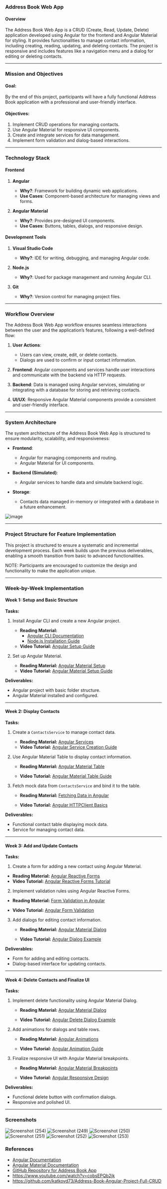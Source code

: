 ### Address Book Web App

#### **Overview**
The Address Book Web App is a CRUD (Create, Read, Update, Delete) application developed using Angular for the frontend and Angular Material for styling. It provides functionalities to manage contact information, including creating, reading, updating, and deleting contacts. The project is responsive and includes features like a navigation menu and a dialog for editing or deleting contacts.

---

### **Mission and Objectives**

#### **Goal:**
By the end of this project, participants will have a fully functional Address Book application with a professional and user-friendly interface.

#### **Objectives:**
1. Implement CRUD operations for managing contacts.
2. Use Angular Material for responsive UI components.
3. Create and integrate services for data management.
4. Implement form validation and dialog-based interactions.

---

### **Technology Stack**

#### **Frontend**
1. **Angular**
   - **Why?**: Framework for building dynamic web applications.
   - **Use Cases**: Component-based architecture for managing views and forms.

2. **Angular Material**
   - **Why?**: Provides pre-designed UI components.
   - **Use Cases**: Buttons, tables, dialogs, and responsive design.

#### **Development Tools**
1. **Visual Studio Code**
   - **Why?**: IDE for writing, debugging, and managing Angular code.

2. **Node.js**
   - **Why?**: Used for package management and running Angular CLI.

3. **Git**
   - **Why?**: Version control for managing project files.

---

### **Workflow Overview**

The Address Book Web App workflow ensures seamless interactions between the user and the application’s features, following a well-defined flow:

1. **User Actions**: 
   - Users can view, create, edit, or delete contacts.
   - Dialogs are used to confirm or input contact information.

2. **Frontend**: Angular components and services handle user interactions and communicate with the backend via HTTP requests.

3. **Backend**: Data is managed using Angular services, simulating or integrating with a database for storing and retrieving contacts.

4. **UI/UX**: Responsive Angular Material components provide a consistent and user-friendly interface.

---

### **System Architecture**

The system architecture of the Address Book Web App is structured to ensure modularity, scalability, and responsiveness:

- **Frontend**: 
  - Angular for managing components and routing.
  - Angular Material for UI components.

- **Backend (Simulated)**: 
  - Angular services to handle data and simulate backend logic.

- **Storage**:
  - Contacts data managed in-memory or integrated with a database in a future enhancement.
 
![image](https://github.com/user-attachments/assets/7e5aa273-0325-40b0-9fdf-50d306f6e724)


---

### **Project Structure for Feature Implementation**

This project is structured to ensure a systematic and incremental development process. Each week builds upon the previous deliverables, enabling a smooth transition from basic to advanced functionalities.

NOTE: Participants are encouraged to customize the design and functionality to make the application unique.

---

### **Week-by-Week Implementation**

#### **Week 1: Setup and Basic Structure**
**Tasks:**
1. Install Angular CLI and create a new Angular project.
   - **Reading Material:**
       - [Angular CLI Documentation](https://angular.dev/tools/cli)
       - [Node.js Installation Guide](https://nodejs.org/en/download/)
   - **Video Tutorial:** [Angular Setup Guide](https://www.youtube.com/watch?v=0LhBvp8qpro)

3. Set up Angular Material.
   - **Reading Material:** [Angular Material Setup](https://material.angular.io/guide/getting-started)
   - **Video Tutorial:** [Angular Material Setup Guide](https://www.youtube.com/watch?v=KhzGSHNhnbI)

**Deliverables:**
- Angular project with basic folder structure.
- Angular Material installed and configured.

---

#### **Week 2: Display Contacts**
**Tasks:**
1. Create a `ContactsService` to manage contact data.
   - **Reading Material:** [Angular Services](https://angular.dev/tutorials/first-app/09-services)
   - **Video Tutorial:** [Angular Service Creation Guide](https://www.youtube.com/watch?v=-jRxG84AzCI&t=1s)

3. Use Angular Material Table to display contact information.
   - **Reading Material:** [Angular Material Table](https://material.angular.io/components/table/overview)

   - **Video Tutorial:** [Angular Material Table Guide](https://www.youtube.com/watch?v=jUfEn032IL8)

5. Fetch mock data from `ContactsService` and bind it to the table.

   - **Reading Material:** [Fetching Data in Angular](https://stackademic.com/blog/fetching-data-from-an-api-in-angular)

   - **Video Tutorial:** [Angular HTTPClient Basics](https://www.youtube.com/watch?v=5K10oYJ5Y-E)

**Deliverables:**
- Functional contact table displaying mock data.
- Service for managing contact data.

---

#### **Week 3: Add and Update Contacts**
**Tasks:**
1. Create a form for adding a new contact using Angular Material.
  - **Reading Material:** [Angular Reactive Forms](https://angular.dev/guide/forms/reactive-forms)
  - **Video Tutorial:** [Angular Reactive Forms Tutorial](https://www.youtube.com/watch?v=iD-T7lsirqI&list=PLaFzfwmPR7_JW-7KphrbMHlkk39GZzfPd)

2. Implement validation rules using Angular Reactive Forms.
  - **Reading Material:** [Form Validation in Angular](https://angular.dev/tutorials/learn-angular/18-forms-validation)

  - **Video Tutorial:** [Angular Form Validation](https://www.youtube.com/watch?v=yHeVLf8LWLo)

3. Add dialogs for editing contact information.

   - **Reading Material:** [Angular Material Dialog](https://material.angular.io/components/dialog/overview)

   - **Video Tutorial:** [Angular Dialog Example](https://www.youtube.com/watch?v=ZgT6tQodLnM)

**Deliverables:**
- Form for adding and editing contacts.
- Dialog-based interface for updating contacts.

---

#### **Week 4: Delete Contacts and Finalize UI**
**Tasks:**
1. Implement delete functionality using Angular Material Dialog.

   - **Reading Material:** [Angular Material Dialog](https://material.angular.io/components/dialog/overview)

   - **Video Tutorial:** [Angular Delete Dialog Example](https://www.youtube.com/watch?v=3tD6fKdxom0)

2. Add animations for dialogs and table rows.

   - **Reading Material:** [Angular Animations](https://www.telerik.com/kendo-angular-ui/components/dialogs/dialog/animations#:~:text=The%20Dialog%20enables%20you%20to,the%20animation%20property%20to%20false%20.)

    -  **Video Tutorial:** [Angular Animation Guide](https://www.youtube.com/watch?v=HSxQbGXDo3U&list=PLp-SHngyo0_ikgEN5d9VpwzwXA-eWewSM&index=8)

3. Finalize responsive UI with Angular Material breakpoints.

   - **Reading Material:**  [Angular Material Breakpoints](https://material.angular.io/cdk/layout/overview)

   - **Video Tutorial:**  [Angular Responsive Design](https://www.youtube.com/watch?v=XHEnQM_NieU)

**Deliverables:**
- Functional delete button with confirmation dialogs.
- Responsive and polished UI.

---
### **Screenshots**

![Screenshot (254)](https://github.com/user-attachments/assets/4f8b5241-d342-4a9a-926f-11708e651a3b)
![Screenshot (249)](https://github.com/user-attachments/assets/ddc625d4-caea-458c-9ce0-bc46ba5f6e0e)
![Screenshot (250)](https://github.com/user-attachments/assets/14ff038f-04c6-41bc-9b7c-68a6183a7c35)
![Screenshot (251)](https://github.com/user-attachments/assets/e925b389-0efd-4bbd-a62e-c23e6bde9d12)
![Screenshot (252)](https://github.com/user-attachments/assets/b3f348e3-d4b9-420b-b29a-71c43672da54)
![Screenshot (253)](https://github.com/user-attachments/assets/1983216e-f109-4cc8-9fed-f9be5e143d05)


### **References**
- [Angular Documentation](https://angular.io/docs)
- [Angular Material Documentation](https://material.angular.io/)
- [GitHub Repository for Address Book App](https://github.com/user/address-book)
- https://www.youtube.com/watch?v=cobsEPQb2jk
- https://github.com/katkovd73/Address-Book-Angular-Project-Full-CRUD



